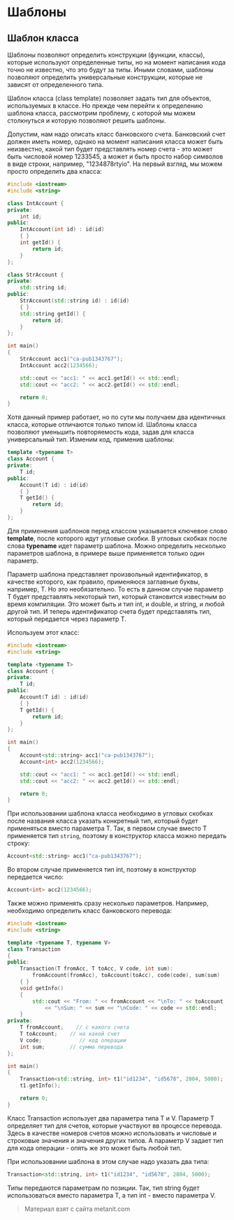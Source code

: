 # Шаблоны

## Шаблон класса

Шаблоны позволяют определить конструкции (функции, классы), которые используют определенные типы, но на момент написания кода точно не известно, что это будут за типы. Иными словами, шаблоны позволяют определить универсальные конструкции, которые не зависят от определенного типа.

Шаблон класса (class template) позволяет задать тип для объектов, используемых в классе. Но прежде чем перейти к определению шаблона класса, рассмотрим проблему, с которой мы можем столкнуться и которую позволяют решить шаблоны.

Допустим, нам надо описать класс банковского счета. Банковский счет должен иметь номер, однако на момент написания класса может быть неизвестно, какой тип будет представлять номер счета - это может быть числовой номер 1233545, а может и быть просто набор символов в виде строки, например, "1234878rtyio". На первый взгляд, мы можем просто определить два класса:

```cpp
#include <iostream>
#include <string>

class IntAccount {
private:
    int id;
public:
    IntAccount(int id) : id(id)
    { }
    int getId() {
        return id;
    }
};

class StrAccount {
private:
    std::string id;
public:
    StrAccount(std::string id) : id(id)
    { }
    std::string getId() {
        return id;
    }
};

int main()
{
    StrAccount acc1("ca-pub1343767");
    IntAccount acc2(1234566);

    std::cout << "acc1: " << acc1.getId() << std::endl;
    std::cout << "acc2: " << acc2.getId() << std::endl;

    return 0;
}
```

Хотя данный пример работает, но по сути мы получаем два идентичных класса, которые отличаются только типом id. Шаблоны класса позволяют уменьшить повторяемость кода, задав для класса универсальный тип. Изменим код, применив шаблоны:

```cpp
template <typename T>
class Account {
private:
    T id;
public:
    Account(T id) : id(id)
    { }
    T getId() {
        return id;
    }
};
```

Для применения шаблонов перед классом указывается ключевое слово **template**, после которого идут угловые скобки. В угловых скобках после слова **typename** идет параметр шаблона. Можно определить несколько параметров шаблона, в примере выше применяется только один параметр.

Параметр шаблона представляет произвольный идентификатор, в качестве которого, как правило, применяюся заглавные буквы, например, T. Но это необязательно. То есть в данном случае параметр T будет представлять некоторый тип, который становится известным во время компиляции. Это может быть и тип int, и double, и string, и любой другой тип. И теперь идентификатор счета будет представлять тип, который передается через параметр T.

Используем этот класс:

```cpp
#include <iostream>
#include <string>

template <typename T>
class Account {
private:
    T id;
public:
    Account(T id) : id(id)
    { }
    T getId() {
        return id;
    }
};

int main()
{
    Account<std::string> acc1("ca-pub1343767");
    Account<int> acc2(1234566);

    std::cout << "acc1: " << acc1.getId() << std::endl;
    std::cout << "acc2: " << acc2.getId() << std::endl;

    return 0;
}
```

При использовании шаблона класса необходимо в угловых скобках после названия класса указать конкретный тип, который будет применяться вместо параметра T. Так, в первом случае вместо T применяется тип `string`, поэтому в конструктор класса можно передать строку:

```cpp
Account<std::string> acc1("ca-pub1343767");
```

Во втором случае применяется тип int, поэтому в конструктор передается число:

```cpp
Account<int> acc2(1234566);
```

Также можно применять сразу несколько параметров. Например, необходимо определить класс банковского перевода:

```cpp
#include <iostream>
#include <string>

template <typename T, typename V>
class Transaction
{
public:
    Transaction(T fromAcc, T toAcc, V code, int sum):
        fromAccount(fromAcc), toAccount(toAcc), code(code), sum(sum)
    { }
    void getInfo()
    {
        std::cout << "From: " << fromAccount << "\nTo: " << toAccount
            << "\nSum: " << sum << "\nCode: " << code << std::endl;
    }
private:
    T fromAccount;    // с какого счета
    T toAccount;    // на какой счет
    V code;            // код операции
    int sum;        // сумма перевода
};

int main()
{
    Transaction<std::string, int> t1("id1234", "id5678", 2804, 5000);
    t1.getInfo();

    return 0;
}
```

Класс Transaction использует два параметра типа T и V. Параметр T определяет тип для счетов, которые участвуют вв процессе перевода. Здесь в качестве номеров счетов можно использовать и числовые и строковые значения и значения других типов. А параметр V задает тип для кода операции - опять же это может быть любой тип.

При использовании шаблона в этом случае надо указать два типа:

```cpp
Transaction<std::string, int> t1("id1234", "id5678", 2804, 5000);
```

Типы передаются параметрам по позиции. Так, тип string будет использоваться вместо параметра T, а тип int - вместо параметра V.


> Материал взят с сайта metanit.com